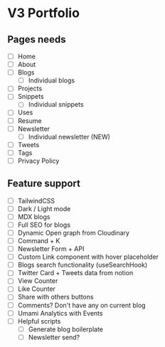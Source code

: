 # V3 Portfolio

## Pages needs

- [ ] Home
- [ ] About
- [ ] Blogs
  - [ ] Individual blogs
- [ ] Projects
- [ ] Snippets
  - [ ] Individual snippets
- [ ] Uses
- [ ] Resume
- [ ] Newsletter
  - [ ] Individual newsletter (NEW)
- [ ] Tweets
- [ ] Tags
- [ ] Privacy Policy

## Feature support

- [ ] TailwindCSS
- [ ] Dark / Light mode
- [ ] MDX blogs
- [ ] Full SEO for blogs
- [ ] Dynamic Open graph from Cloudinary
- [ ] Command + K
- [ ] Newsletter Form + API
- [ ] Custom Link component with hover placeholder
- [ ] Blogs search functionality (useSearchHook)
- [ ] Twitter Card + Tweets data from notion
- [ ] View Counter
- [ ] Like Counter
- [ ] Share with others buttons
- [ ] Comments? Don't have any on current blog
- [ ] Umami Analytics with Events
- [ ] Helpful scripts
  - [ ] Generate blog boilerplate
  - [ ] Newsletter send?